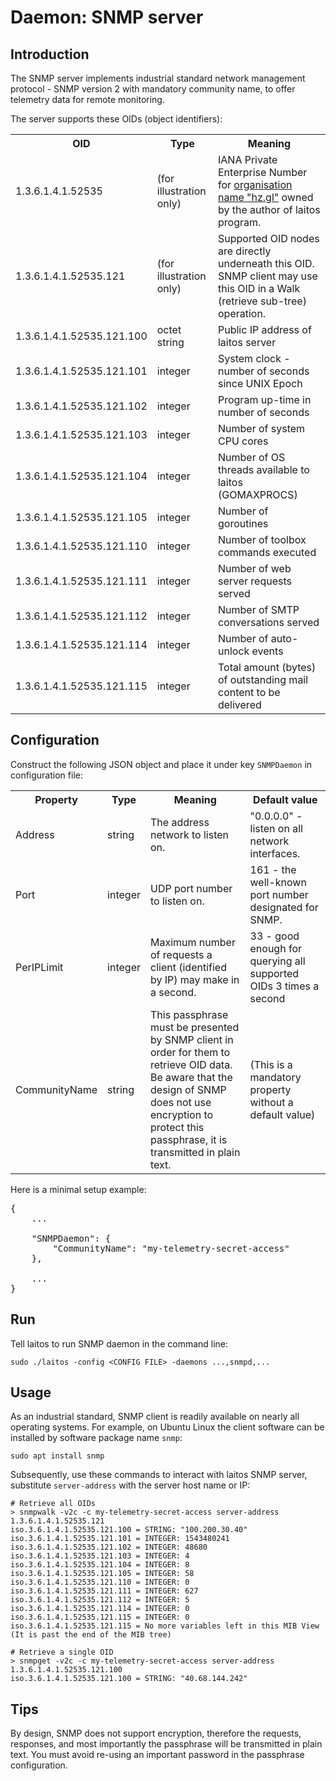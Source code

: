 # Daemon: SNMP server

## Introduction
The SNMP server implements industrial standard network management protocol - SNMP version 2 with mandatory community name, to offer telemetry data for remote monitoring.

The server supports these OIDs (object identifiers):

<table>
<tr>
    <th>OID</th>
    <th>Type</th>
    <th>Meaning</th>
</tr>
<tr>
    <td>1.3.6.1.4.1.52535</td>
    <td>(for illustration only)</td>
    <td>
        IANA Private Enterprise Number for <a href="http://oid-info.com/get/1.3.6.1.4.1.52535">organisation name "hz.gl"</a> owned by the author of laitos program.
    </td>
</tr>
<tr>
    <td>1.3.6.1.4.1.52535.121</td>
    <td>(for illustration only)</td>
    <td>
		Supported OID nodes are directly underneath this OID. SNMP client may use this OID in a Walk (retrieve sub-tree) operation.
    </td>
</tr>
<tr>
    <td>1.3.6.1.4.1.52535.121.100</td>
    <td>octet string</td>
    <td>Public IP address of laitos server</td>
</tr>
<tr>
    <td>1.3.6.1.4.1.52535.121.101</td>
    <td>integer</td>
    <td>System clock - number of seconds since UNIX Epoch</td>
</tr>
<tr>
    <td>1.3.6.1.4.1.52535.121.102</td>
    <td>integer</td>
    <td>Program up-time in number of seconds</td>
</tr>
<tr>
    <td>1.3.6.1.4.1.52535.121.103</td>
    <td>integer</td>
    <td>Number of system CPU cores</td>
</tr>
<tr>
    <td>1.3.6.1.4.1.52535.121.104</td>
    <td>integer</td>
    <td>Number of OS threads available to laitos (GOMAXPROCS)</td>
</tr>
<tr>
    <td>1.3.6.1.4.1.52535.121.105</td>
    <td>integer</td>
    <td>Number of goroutines</td>
</tr>
<tr>
    <td>1.3.6.1.4.1.52535.121.110</td>
    <td>integer</td>
    <td>Number of toolbox commands executed</td>
</tr>
<tr>
    <td>1.3.6.1.4.1.52535.121.111</td>
    <td>integer</td>
    <td>Number of web server requests served</td>
</tr>
<tr>
    <td>1.3.6.1.4.1.52535.121.112</td>
    <td>integer</td>
    <td>Number of SMTP conversations served</td>
</tr>
<tr>
    <td>1.3.6.1.4.1.52535.121.114</td>
    <td>integer</td>
    <td>Number of auto-unlock events</td>
</tr>
<tr>
    <td>1.3.6.1.4.1.52535.121.115</td>
    <td>integer</td>
    <td>Total amount (bytes) of outstanding mail content to be delivered</td>
</tr>
</table>

## Configuration
Construct the following JSON object and place it under key `SNMPDaemon` in configuration file:
<table>
<tr>
    <th>Property</th>
    <th>Type</th>
    <th>Meaning</th>
    <th>Default value</th>
</tr>
<tr>
    <td>Address</td>
    <td>string</td>
    <td>The address network to listen on.</td>
    <td>"0.0.0.0" - listen on all network interfaces.</td>
</tr>
<tr>
    <td>Port</td>
    <td>integer</td>
    <td>UDP port number to listen on.</td>
    <td>161 - the well-known port number designated for SNMP.</td>
</tr>
<tr>
    <td>PerIPLimit</td>
    <td>integer</td>
    <td>Maximum number of requests a client (identified by IP) may make in a second.</td>
    <td>33 - good enough for querying all supported OIDs 3 times a second</td>
</tr>
<tr>
    <td>CommunityName</td>
    <td>string</td>
    <td>
		This passphrase must be presented by SNMP client in order for them to retrieve OID data.
		<br/>
		Be aware that the design of SNMP does not use encryption to protect this passphrase, it is transmitted in plain text.
	</td>
    <td>(This is a mandatory property without a default value)</td>
</tr>
</table>

Here is a minimal setup example:

<pre>
{
    ...

    "SNMPDaemon": {
        "CommunityName": "my-telemetry-secret-access"
    },

    ...
}
</pre>

## Run
Tell laitos to run SNMP daemon in the command line:

    sudo ./laitos -config <CONFIG FILE> -daemons ...,snmpd,...

## Usage
As an industrial standard, SNMP client is readily available on nearly all operating systems. For example, on Ubuntu Linux 
the client software can be installed by software package name `snmp`:

    sudo apt install snmp

Subsequently, use these commands to interact with laitos SNMP server, substitute `server-address` with the server host name or IP:

    # Retrieve all OIDs
    > snmpwalk -v2c -c my-telemetry-secret-access server-address 1.3.6.1.4.1.52535.121
	iso.3.6.1.4.1.52535.121.100 = STRING: "100.200.30.40"
	iso.3.6.1.4.1.52535.121.101 = INTEGER: 1543480241
	iso.3.6.1.4.1.52535.121.102 = INTEGER: 48680
	iso.3.6.1.4.1.52535.121.103 = INTEGER: 4
	iso.3.6.1.4.1.52535.121.104 = INTEGER: 8
	iso.3.6.1.4.1.52535.121.105 = INTEGER: 58
	iso.3.6.1.4.1.52535.121.110 = INTEGER: 0
	iso.3.6.1.4.1.52535.121.111 = INTEGER: 627
	iso.3.6.1.4.1.52535.121.112 = INTEGER: 5
	iso.3.6.1.4.1.52535.121.114 = INTEGER: 0
	iso.3.6.1.4.1.52535.121.115 = INTEGER: 0
	iso.3.6.1.4.1.52535.121.115 = No more variables left in this MIB View (It is past the end of the MIB tree)
	
	# Retrieve a single OID
	> snmpget -v2c -c my-telemetry-secret-access server-address 1.3.6.1.4.1.52535.121.100
	iso.3.6.1.4.1.52535.121.100 = STRING: "40.68.144.242"

## Tips
By design, SNMP does not support encryption, therefore the requests, responses, and most importantly the passphrase will be
transmitted in plain text. You must avoid re-using an important password in the passphrase configuration.